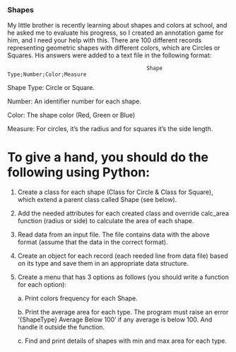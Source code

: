 ### Shapes


My little brother is recently learning about shapes and colors at school, and he asked me to evaluate his progress, so I created an annotation game for him, and I need your help with this. There are 100 different records representing geometric shapes with different colors, which are Circles or Squares. His answers were added to a text file in the following format:

                                                Shape Type;Number;Color;Measure
                                                
Shape Type: Circle or Square.

Number: An identifier number for each shape.

Color: The shape color (Red, Green or Blue)

Measure: For circles, it’s the radius and for squares it’s the side length.


 # To give a hand, you should do the following using Python:
 
1. Create a class for each shape (Class for Circle & Class for Square), which extend a parent class called Shape (see below).
2. Add the needed attributes for each created class and override calc_area function (radius or side) to calculate the area of each shape.
3. Read data from an input file. The file contains data with the above format (assume that the data in the correct format). 
4. Create an object for each record (each reeded line from data file) based on its type and save them in an appropriate data structure.
5. Create a menu that has 3 options as follows (you should write a function for each option):

    a. Print colors frequency for each Shape.
    
    b. Print the average area for each type. The program must raise an error ‘{ShapeType} Average Below 
    100’ if any average is below 100. And handle it outside the function.
    
    c. Find and print details of shapes with min and max area for each type.
